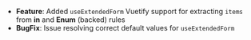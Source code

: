 - **Feature**: Added `useExtendedForm` Vuetify support for extracting `items` from **in** and **Enum** (backed) rules
- **BugFix**: Issue resolving correct default values for `useExtendedForm`
